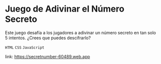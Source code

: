 # Juego de Adivinar el Número Secreto

Este juego desafía a los jugadores a adivinar un número secreto en tan solo 5 intentos. ¿Crees que puedes descifrarlo?

 `HTML` `CSS` `JavaScript` 

link: https://secretnumber-60489.web.app
